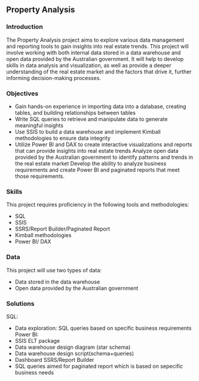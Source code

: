 ## Property Analysis

### Introduction 
The Property Analysis project aims to explore various data management and reporting tools to gain insights into real estate trends.
This project will involve working with both internal data stored in a data warehouse and open data provided by the Australian government. 
It will help to develop skills in data analysis and visualization, 
as well as provide a deeper understanding of the real estate market and the factors that drive it, further informing decision-making processes.

### Objectives
* Gain hands-on experience in importing data into a database, creating tables, and building relationships between tables
* Write SQL queries to retrieve and manipulate data to generate meaningful insights
* Use SSIS to build a data warehouse and implement Kimball methodologies to ensure data integrity
* Utilize Power BI and DAX to create interactive visualizations and reports that can provide insights into real estate trends
Analyze open data provided by the Australian government to identify patterns and trends in the real estate market
Develop the ability to analyze business requirements and create Power BI and paginated reports that meet those requirements.

### Skills
This project requires proficiency in the following tools and methodologies:
* SQL
* SSIS
* SSRS/Report Builder/Paginated Report
* Kimball methodologies
* Power BI/ DAX 

### Data
This project will use two types of data:
* Data stored in the data warehouse
* Open data provided by the Australian government

### Solutions
SQL: 
   * Data exploration: SQL queries based on specific business requirements
Power BI: 
   * SSIS ELT package 
   * Data warehouse design diagram (star schema) 
   * Data warehouse design script(schema+queries) 
   * Dashboard
SSRS/Report Builder 
   * SQL queries aimed for paginated report which is based on sepecific business needs
